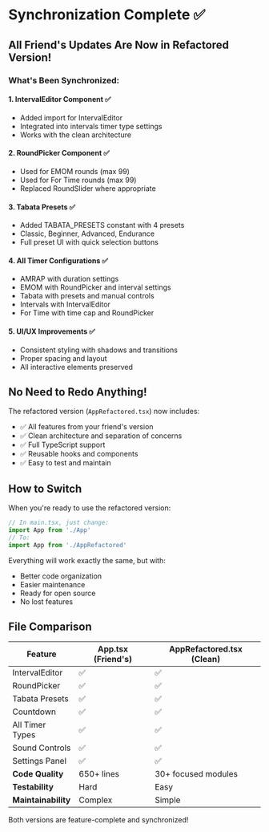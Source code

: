# Synchronization Complete ✅

## All Friend's Updates Are Now in Refactored Version!

### What's Been Synchronized:

#### 1. **IntervalEditor Component** ✅
- Added import for IntervalEditor
- Integrated into intervals timer type settings
- Works with the clean architecture

#### 2. **RoundPicker Component** ✅  
- Used for EMOM rounds (max 99)
- Used for For Time rounds (max 99)
- Replaced RoundSlider where appropriate

#### 3. **Tabata Presets** ✅
- Added TABATA_PRESETS constant with 4 presets
- Classic, Beginner, Advanced, Endurance
- Full preset UI with quick selection buttons

#### 4. **All Timer Configurations** ✅
- AMRAP with duration settings
- EMOM with RoundPicker and interval settings
- Tabata with presets and manual controls
- Intervals with IntervalEditor
- For Time with time cap and RoundPicker

#### 5. **UI/UX Improvements** ✅
- Consistent styling with shadows and transitions
- Proper spacing and layout
- All interactive elements preserved

## No Need to Redo Anything!

The refactored version (`AppRefactored.tsx`) now includes:
- ✅ All features from your friend's version
- ✅ Clean architecture and separation of concerns
- ✅ Full TypeScript support
- ✅ Reusable hooks and components
- ✅ Easy to test and maintain

## How to Switch

When you're ready to use the refactored version:

```typescript
// In main.tsx, just change:
import App from './App'
// To:
import App from './AppRefactored'
```

Everything will work exactly the same, but with:
- Better code organization
- Easier maintenance
- Ready for open source
- No lost features

## File Comparison

| Feature | App.tsx (Friend's) | AppRefactored.tsx (Clean) |
|---------|-------------------|---------------------------|
| IntervalEditor | ✅ | ✅ |
| RoundPicker | ✅ | ✅ |
| Tabata Presets | ✅ | ✅ |
| Countdown | ✅ | ✅ |
| All Timer Types | ✅ | ✅ |
| Sound Controls | ✅ | ✅ |
| Settings Panel | ✅ | ✅ |
| **Code Quality** | 650+ lines | 30+ focused modules |
| **Testability** | Hard | Easy |
| **Maintainability** | Complex | Simple |

Both versions are feature-complete and synchronized!